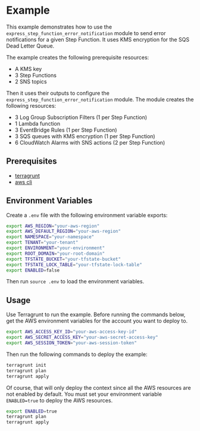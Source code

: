 # Example

This example demonstrates how to use the `express_step_function_error_notification` module to send error notifications for a given Step Function. It uses KMS encryption for the SQS Dead Letter Queue.

The example creates the following prerequisite resources:

- A KMS key
- 3 Step Functions
- 2 SNS topics

Then it uses their outputs to configure the `express_step_function_error_notification` module. The module creates the following resources:

- 3 Log Group Subscription Filters (1 per Step Function)
- 1 Lambda function
- 3 EventBridge Rules (1 per Step Function)
- 3 SQS queues with KMS encryption (1 per Step Function)
- 6 CloudWatch Alarms with SNS actions (2 per Step Function)

## Prerequisites

- [terragrunt](https://terragrunt.gruntwork.io/docs/getting-started/install/)
- [aws cli](https://aws.amazon.com/cli/)

## Environment Variables

Create a `.env` file with the following environment variable exports:

```bash
export AWS_REGION="your-aws-region"
export AWS_DEFAULT_REGION="your-aws-region"
export NAMESPACE="your-namespace"
export TENANT="your-tenant"
export ENVIRONMENT="your-environment"
export ROOT_DOMAIN="your-root-domain"
export TFSTATE_BUCKET="your-tfstate-bucket"
export TFSTATE_LOCK_TABLE="your-tfstate-lock-table"
export ENABLED=false
```

Then run `source .env` to load the environment variables.

## Usage

Use Terragrunt to run the example.
Before running the commands below, get the AWS environment variables for the account you want to deploy to.

```bash
export AWS_ACCESS_KEY_ID="your-aws-access-key-id"
export AWS_SECRET_ACCESS_KEY="your-aws-secret-access-key"
export AWS_SESSION_TOKEN="your-aws-session-token"
```

Then run the following commands to deploy the example:

```bash
terragrunt init
terragrunt plan
terragrunt apply
```

Of course, that will only deploy the context since all the AWS resources are not enabled by default. You must set your environment variable `ENABLED=true` to deploy the AWS resources.

```bash
export ENABLED=true
terragrunt plan
terragrunt apply
```
